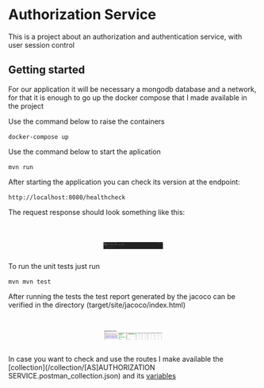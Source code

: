 # Authorization Service

This is a project about an authorization and authentication service, with user session control

## Getting started

For our application it will be necessary a mongodb database and a network, for that it is enough to go up the docker compose that I made available in the project

Use the command below to raise the containers
```
docker-compose up
```

Use the command below to start the aplication

```
mvn run
```

After starting the application you can check its version at the endpoint:

```
http://localhost:8080/healthcheck
```

The request response should look something like this:

<h1 align="center">
  <img src="./images/healthcheck.png" alt="healthcheck" width="120">
</h1>

To run the unit tests just run

```
mvn mvn test
```

After running the tests the test report generated by the jacoco can be verified in the directory (target/site/jacoco/index.html)

<h1 align="center">
  <img src="./images/test_report.png" alt="test-report" width="120">
</h1>

In case you want to check and use the routes I make available the [collection](/collection/[AS]AUTHORIZATION SERVICE.postman_collection.json) and its [variables](/collection/[AS]AUTHORIZATION-LOCAL.postman_environment.json)